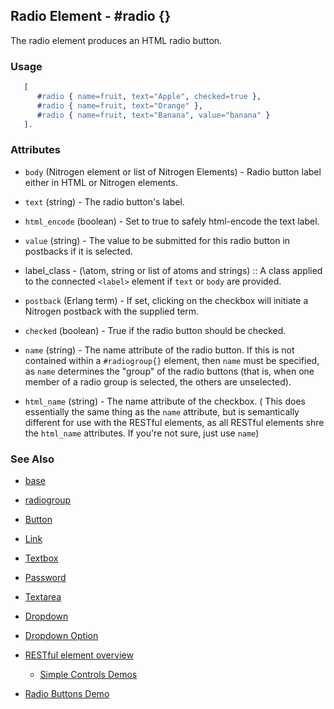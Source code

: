 
## Radio Element - #radio {}

  The radio element produces an HTML radio button.

### Usage

```erlang
   [
      #radio { name=fruit, text="Apple", checked=true },
      #radio { name=fruit, text="Orange" },
      #radio { name=fruit, text="Banana", value="banana" }
   ].

```

### Attributes

   * `body` (Nitrogen element or list of Nitrogen Elements) - Radio button label either in HTML or Nitrogen elements.

   * `text` (string) - The radio button's label.

   * `html_encode` (boolean) - Set to true to safely html-encode the text label.

   * `value` (string) - The value to be submitted for this radio button in postbacks if it is selected.

 *  label_class - (\atom, string or list of atoms and strings\) :: A class applied to the connected `<label>` element if `text` or `body` are provided.

   * `postback` (Erlang term) - If set, clicking on the checkbox will initiate a Nitrogen postback with the supplied term.

   * `checked` (boolean) - True if the radio button should be checked.

   * `name` (string) - The name attribute of the radio button. If this is not contained within a `#radiogroup{}` element, then `name` must be specified, as `name` determines the "group" of the radio buttons (that is, when one member of a radio group is selected, the others are unselected).

   * `html_name` (string) - The name attribute of the checkbox. ( This does essentially the same thing as the `name` attribute, but is semantically different for use with the RESTful elements, as all RESTful elements shre the `html_name` attributes. If you're not sure, just use `name`)

### See Also 

 *  [base](./base.html)

 *  [radiogroup](./radiogroup.html)

 *  [Button](./button.html)

 *  [Link](./link.html)

 *  [Textbox](./textbox.html)

 *  [Password](./password.html)

 *  [Textarea](./textarea.html)

 *  [Dropdown](./dropdown.html)

 *  [Dropdown Option](./option.html)

 *  [RESTful element overview](../restful_overfiew.html)

	*  [Simple Controls Demos](http://nitrogenproject.com/demos/simplecontrols)

 *  [Radio Buttons Demo](http://nitrogenproject.com/demos/radio)
